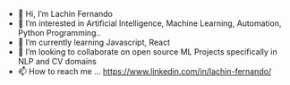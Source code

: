 - 👋 Hi, I’m Lachin Fernando
- 👀 I’m interested in Artificial Intelligence, Machine Learning, Automation, Python Programming..
- 🌱 I’m currently learning Javascript, React
- 💞️ I’m looking to collaborate on open source ML Projects specifically in NLP and CV domains
- 📫 How to reach me ... https://www.linkedin.com/in/lachin-fernando/

<!---
LNF970203/LNF970203 is a ✨ special ✨ repository because its `README.md` (this file) appears on your GitHub profile.
You can click the Preview link to take a look at your changes.
--->
